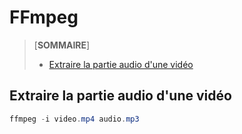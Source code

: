 # FFmpeg

> [**SOMMAIRE**]
> + [Extraire la partie audio d'une vidéo](#extraire-la-partie-audio-dune-vidéo)

## Extraire la partie audio d'une vidéo

```powershell
ffmpeg -i video.mp4 audio.mp3
```
